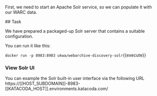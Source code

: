 First, we need to start an Apache Solr service, so we can populate it with our WARC data.

## Task

We have prepared a packaged-up Solr server that contains a suitable configuration.

You can run it like this:

`docker run -p 8983:8983 ukwa/webarchive-discovery-solr`{{execute}}


### View Solr UI

You can example the Solr built-in user interface via the following URL https://[[HOST_SUBDOMAIN]]-8983-[[KATACODA_HOST]].environments.katacoda.com/

